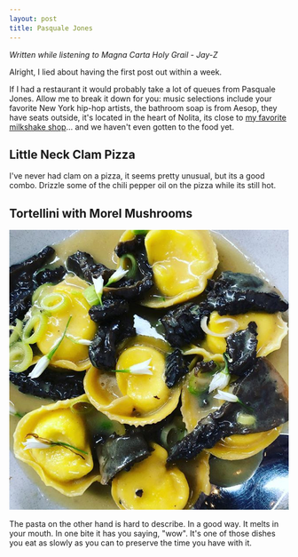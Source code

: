 ```yaml
---
layout: post
title: Pasquale Jones
---
```

<em>Written while listening to Magna Carta Holy Grail - Jay-Z</em>

Alright, I lied about having the first post out within a week.

If I had a restaurant it would probably take a lot of queues from Pasquale Jones. Allow me to break it down for you: music selections include your favorite New York hip-hop artists, the bathroom soap is from Aesop, they have seats outside, it's located in the heart of Nolita, its close to [my favorite milkshake shop](https://www.milkandcreambar.com/)... and we haven't even gotten to the food yet.

## Little Neck Clam Pizza
I've never had clam on a pizza, it seems pretty unusual, but its a good combo. Drizzle some of the chili pepper oil on the pizza while its still hot.

## Tortellini with Morel Mushrooms
![tortellini](/assets/photos/pasquale_jones_04_19_19.jpg)

The pasta on the other hand is hard to describe. In a good way. It melts in your mouth. In one bite it has you saying, "wow". It's one of those dishes you eat as slowly as you can to preserve the time you have with it.
